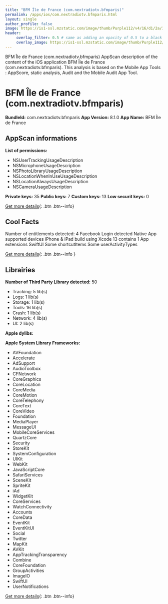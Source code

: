 ```yaml
---
title: "BFM Île de France (com.nextradiotv.bfmparis)"
permalink: /apps/ios/com.nextradiotv.bfmparis.html
layout: single
author_profile: false
image: https://is1-ssl.mzstatic.com/image/thumb/Purple112/v4/16/d1/2a/16d12a10-daef-4b22-6474-85213e579c31/AppIcon-0-1x_U007emarketing-0-7-0-85-220.png/512x512bb.jpg
header: 
     overlay_filter: 0.5 # same as adding an opacity of 0.5 to a black background
     overlay_image: https://is1-ssl.mzstatic.com/image/thumb/Purple112/v4/16/d1/2a/16d12a10-daef-4b22-6474-85213e579c31/AppIcon-0-1x_U007emarketing-0-7-0-85-220.png/512x512bb.jpg
---
```

BFM Île de France (com.nextradiotv.bfmparis) AppScan description of the content of the iOS application BFM Île de France (com.nextradiotv.bfmparis). This analysis is based on the Mobile App Tools : AppScore, static analysis, Audit and the Mobile Audit App Tool.

# BFM Île de France (com.nextradiotv.bfmparis)

**BundleId:** com.nextradiotv.bfmparis
**App Version:** 8.1.0
**App Name:** BFM Île de France


## AppScan informations 

**List of permissions:** 
- NSUserTrackingUsageDescription
- NSMicrophoneUsageDescription
- NSPhotoLibraryUsageDescription
- NSLocationWhenInUseUsageDescription
- NSLocationAlwaysUsageDescription
- NSCameraUsageDescription
  
  
**Private keys:** 35
**Public keys:** 7
**Custom keys:** 13
**Low securit keys:** 0
  
[Get more details](/pricing.html){: .btn .btn--info}

## Cool Facts

Number of entitlements detected: 4
Facebook Login detected
Native App
supported devices iPhone & iPad
build using Xcode 13
contains 1 App extensions
SwiftUI
Some shortcutItems 
Some userActivityTypes
  
[Get more details](/pricing.html){: .btn .btn--info }

## Librairies 
**Number of Third Party Library detected:** 50
- Tracking: 5 lib(s)
- Logs: 1 lib(s)
- Storage: 1 lib(s)
- Tools: 16 lib(s)
- Crash: 1 lib(s)
- Network: 4 lib(s)
- UI: 2 lib(s)


**Apple dylibs:**


**Apple System Library Frameworks:**
- AVFoundation
- Accelerate
- AdSupport
- AudioToolbox
- CFNetwork
- CoreGraphics
- CoreLocation
- CoreMedia
- CoreMotion
- CoreTelephony
- CoreText
- CoreVideo
- Foundation
- MediaPlayer
- MessageUI
- MobileCoreServices
- QuartzCore
- Security
- StoreKit
- SystemConfiguration
- UIKit
- WebKit
- JavaScriptCore
- SafariServices
- SceneKit
- SpriteKit
- iAd
- WidgetKit
- CoreServices
- WatchConnectivity
- Accounts
- CoreData
- EventKit
- EventKitUI
- Social
- Twitter
- MapKit
- AVKit
- AppTrackingTransparency
- Combine
- CoreFoundation
- GroupActivities
- ImageIO
- SwiftUI
- UserNotifications


  
[Get more details](/pricing.html){: .btn .btn--info}

